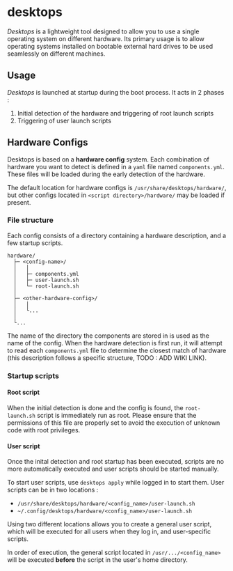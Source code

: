 # desktops
*Desktops* is a lightweight tool designed to allow you to use a single operating system on different hardware. Its primary usage is to allow operating systems installed on bootable external hard drives to be used seamlessly on different machines.

## Usage
*Desktops* is launched at startup during the boot process. It acts in 2 phases :
1. Initial detection of the hardware and triggering of root launch scripts
2. Triggering of user launch scripts

## Hardware Configs
Desktops is based on a **hardware config** system. Each combination of hardware you want to detect is defined in a `yaml` file named `components.yml`. These files will be loaded during the early detection of the hardware. 

The default location for hardware configs is `/usr/share/desktops/hardware/`, but other configs located in `<script directory>/hardware/` may be loaded if present.

### File structure
Each config consists of a directory containing a hardware description, and a few startup scripts.
```
hardware/
  ├─ <config-name>/
  │   │
  │   ├─ components.yml
  │   ├─ user-launch.sh
  │   └─ root-launch.sh
  │
  ├─ <other-hardware-config>/
  │   │
  │   └...
  │
  └...
```

The name of the directory the components are stored in is used as the name of the config.
When the hardware detection is first run, it will attempt to read each `components.yml` file to determine the closest match of hardware (this description follows a specific structure, TODO : ADD WIKI LINK).

### Startup scripts
#### Root script
When the initial detection is done and the config is found, the `root-launch.sh` script is immediately run as root. Please ensure that the permissions of this file are properly set to avoid the execution of unknown code with root privileges.

#### User script
Once the inital detection and root startup has been executed, scripts are no more automatically executed and user scripts should be started manually.

To start user scripts, use `desktops apply` while logged in to start them. User scripts can be in two locations :
- `/usr/share/desktops/hardware/<config_name>/user-launch.sh`
- `~/.config/desktops/hardware/<config_name>/user-launch.sh`

Using two different locations allows you to create a general user script, which will be executed for all users when they log in, and user-specific scripts.

In order of execution, the general script located in `/usr/.../<config_name>` will be executed **before** the script in the user's home directory.
